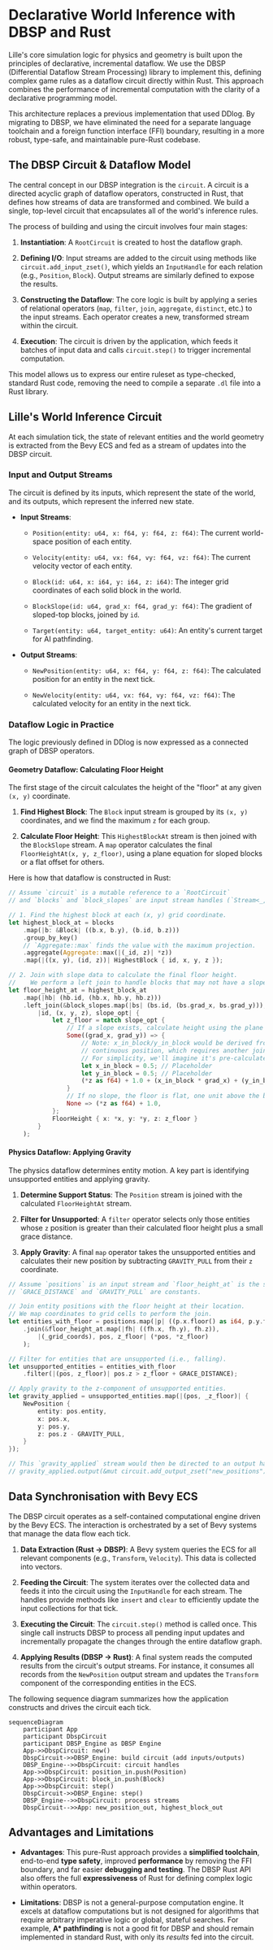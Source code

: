 # Declarative World Inference with DBSP and Rust

Lille's core simulation logic for physics and geometry is built upon the
principles of declarative, incremental dataflow. We use the DBSP (Differential
Dataflow Stream Processing) library to implement this, defining complex game
rules as a dataflow circuit directly within Rust. This approach combines the
performance of incremental computation with the clarity of a declarative
programming model.

This architecture replaces a previous implementation that used DDlog. By
migrating to DBSP, we have eliminated the need for a separate language toolchain
and a foreign function interface (FFI) boundary, resulting in a more robust,
type-safe, and maintainable pure-Rust codebase.

## The DBSP Circuit & Dataflow Model

The central concept in our DBSP integration is the `circuit`. A circuit is a
directed acyclic graph of dataflow operators, constructed in Rust, that defines
how streams of data are transformed and combined. We build a single, top-level
circuit that encapsulates all of the world's inference rules.

The process of building and using the circuit involves four main stages:

1. **Instantiation**: A `RootCircuit` is created to host the dataflow graph.

2. **Defining I/O**: Input streams are added to the circuit using methods like
   `circuit.add_input_zset()`, which yields an `InputHandle` for each relation
   (e.g., `Position`, `Block`). Output streams are similarly defined to expose
   the results.

3. **Constructing the Dataflow**: The core logic is built by applying a series
   of relational operators (`map`, `filter`, `join`, `aggregate`, `distinct`,
   etc.) to the input streams. Each operator creates a new, transformed stream
   within the circuit.

4. **Execution**: The circuit is driven by the application, which feeds it
   batches of input data and calls `circuit.step()` to trigger incremental
   computation.

This model allows us to express our entire ruleset as type-checked, standard
Rust code, removing the need to compile a separate `.dl` file into a Rust
library.

## Lille's World Inference Circuit

At each simulation tick, the state of relevant entities and the world geometry
is extracted from the Bevy ECS and fed as a stream of updates into the DBSP
circuit.

### Input and Output Streams

The circuit is defined by its inputs, which represent the state of the world,
and its outputs, which represent the inferred new state.

- **Input Streams**:

  - `Position(entity: u64, x: f64, y: f64, z: f64)`: The current world-space
    position of each entity.

  - `Velocity(entity: u64, vx: f64, vy: f64, vz: f64)`: The current velocity
    vector of each entity.

  - `Block(id: u64, x: i64, y: i64, z: i64)`: The integer grid coordinates of
    each solid block in the world.

  - `BlockSlope(id: u64, grad_x: f64, grad_y: f64)`: The gradient of sloped-top
    blocks, joined by `id`.

  - `Target(entity: u64, target_entity: u64)`: An entity's current target for AI
    pathfinding.

- **Output Streams**:

  - `NewPosition(entity: u64, x: f64, y: f64, z: f64)`: The calculated position
    for an entity in the next tick.

  - `NewVelocity(entity: u64, vx: f64, vy: f64, vz: f64)`: The calculated
    velocity for an entity in the next tick.

### Dataflow Logic in Practice

The logic previously defined in DDlog is now expressed as a connected graph of
DBSP operators.

#### Geometry Dataflow: Calculating Floor Height

The first stage of the circuit calculates the height of the "floor" at any given
`(x, y)` coordinate.

1. **Find Highest Block**: The `Block` input stream is grouped by its `(x, y)`
   coordinates, and we find the maximum `z` for each group.

2. **Calculate Floor Height**: This `HighestBlockAt` stream is then joined with
   the `BlockSlope` stream. A `map` operator calculates the final
   `FloorHeightAt(x, y, z_floor)`, using a plane equation for sloped blocks or a
   flat offset for others.

Here is how that dataflow is constructed in Rust:

```rust
// Assume `circuit` is a mutable reference to a `RootCircuit`
// and `blocks` and `block_slopes` are input stream handles (`Stream<_, _>`).

// 1. Find the highest block at each (x, y) grid coordinate.
let highest_block_at = blocks
    .map(|b: &Block| ((b.x, b.y), (b.id, b.z)))
    .group_by_key()
    // `Aggregate::max` finds the value with the maximum projection.
    .aggregate(Aggregate::max(|(_id, z)| *z))
    .map(|((x, y), (id, z))| HighestBlock { id, x, y, z });

// 2. Join with slope data to calculate the final floor height.
//    We perform a left join to handle blocks that may not have a slope.
let floor_height_at = highest_block_at
    .map(|hb| (hb.id, (hb.x, hb.y, hb.z)))
    .left_join(&block_slopes.map(|bs| (bs.id, (bs.grad_x, bs.grad_y))),
        |id, (x, y, z), slope_opt| {
            let z_floor = match slope_opt {
                // If a slope exists, calculate height using the plane equation.
                Some((grad_x, grad_y)) => {
                    // Note: x_in_block/y_in_block would be derived from the entity's
                    // continuous position, which requires another join not shown here for brevity.
                    // For simplicity, we'll imagine it's pre-calculated.
                    let x_in_block = 0.5; // Placeholder
                    let y_in_block = 0.5; // Placeholder
                    (*z as f64) + 1.0 + (x_in_block * grad_x) + (y_in_block * grad_y)
                }
                // If no slope, the floor is flat, one unit above the block.
                None => (*z as f64) + 1.0,
            };
            FloorHeight { x: *x, y: *y, z: z_floor }
        }
    );

```

#### Physics Dataflow: Applying Gravity

The physics dataflow determines entity motion. A key part is identifying
unsupported entities and applying gravity.

1. **Determine Support Status**: The `Position` stream is joined with the
   calculated `FloorHeightAt` stream.

2. **Filter for Unsupported**: A `filter` operator selects only those entities
   whose `z` position is greater than their calculated floor height plus a small
   grace distance.

3. **Apply Gravity**: A final `map` operator takes the unsupported entities and
   calculates their new position by subtracting `GRAVITY_PULL` from their `z`
   coordinate.

```rust
// Assume `positions` is an input stream and `floor_height_at` is the stream from above.
// `GRACE_DISTANCE` and `GRAVITY_PULL` are constants.

// Join entity positions with the floor height at their location.
// We map coordinates to grid cells to perform the join.
let entities_with_floor = positions.map(|p| ((p.x.floor() as i64, p.y.floor() as i64), p))
    .join(&floor_height_at.map(|fh| ((fh.x, fh.y), fh.z)),
        |(_grid_coords), pos, z_floor| (*pos, *z_floor)
    );

// Filter for entities that are unsupported (i.e., falling).
let unsupported_entities = entities_with_floor
    .filter(|(pos, z_floor)| pos.z > z_floor + GRACE_DISTANCE);

// Apply gravity to the z-component of unsupported entities.
let gravity_applied = unsupported_entities.map(|(pos, _z_floor)| {
    NewPosition {
        entity: pos.entity,
        x: pos.x,
        y: pos.y,
        z: pos.z - GRAVITY_PULL,
    }
});

// This `gravity_applied` stream would then be directed to an output handle.
// gravity_applied.output(&mut circuit.add_output_zset("new_positions"));

```

## Data Synchronisation with Bevy ECS

The DBSP circuit operates as a self-contained computational engine driven by the
Bevy ECS. The interaction is orchestrated by a set of Bevy systems that manage
the data flow each tick.

1. **Data Extraction (Rust → DBSP)**: A Bevy system queries the ECS for all
   relevant components (e.g., `Transform`, `Velocity`). This data is collected
   into vectors.

2. **Feeding the Circuit**: The system iterates over the collected data and
   feeds it into the circuit using the `InputHandle` for each stream. The
   handles provide methods like `insert` and `clear` to efficiently update the
   input collections for that tick.

3. **Executing the Circuit**: The `circuit.step()` method is called once. This
   single call instructs DBSP to process all pending input updates and
   incrementally propagate the changes through the entire dataflow graph.

4. **Applying Results (DBSP → Rust)**: A final system reads the computed results
   from the circuit's output streams. For instance, it consumes all records from
   the `NewPosition` output stream and updates the `Transform` component of the
   corresponding entities in the ECS.

The following sequence diagram summarizes how the application constructs and
drives the circuit each tick.
```mermaid
sequenceDiagram
    participant App
    participant DbspCircuit
    participant DBSP_Engine as DBSP Engine
    App->>DbspCircuit: new()
    DbspCircuit->>DBSP_Engine: build circuit (add inputs/outputs)
    DBSP_Engine-->>DbspCircuit: circuit handles
    App->>DbspCircuit: position_in.push(Position)
    App->>DbspCircuit: block_in.push(Block)
    App->>DbspCircuit: step()
    DbspCircuit->>DBSP_Engine: step()
    DBSP_Engine-->>DbspCircuit: process streams
    DbspCircuit-->>App: new_position_out, highest_block_out
```

## Advantages and Limitations

- **Advantages**: This pure-Rust approach provides a **simplified toolchain**,
  end-to-end **type safety**, improved **performance** by removing the FFI
  boundary, and far easier **debugging and testing**. The DBSP Rust API also
  offers the full **expressiveness** of Rust for defining complex logic within
  operators.

- **Limitations**: DBSP is not a general-purpose computation engine. It excels
  at dataflow computations but is not designed for algorithms that require
  arbitrary imperative logic or global, stateful searches. For example, **A\*
  pathfinding** is not a good fit for DBSP and should remain implemented in
  standard Rust, with only its *results* fed into the circuit.
